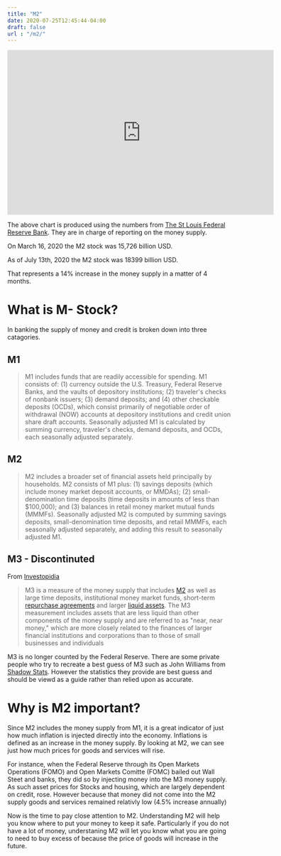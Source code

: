 ```yaml
---
title: "M2"
date: 2020-07-25T12:45:44-04:00
draft: false
url : "/m2/"
---
```





<iframe width="600" height="371" seamless frameborder="0" scrolling="no" src="https://docs.google.com/spreadsheets/d/e/2PACX-1vRtz3BgcSRmlEogQlDKzQJXGFoU37VLs-QGCSo3c00aor8wcoICns8ud7AWtuYwzy0Bynb6_nycSq_-/pubchart?oid=1404348541&amp;format=image"></iframe>

The above chart is produced using the numbers from [The St Louis Federal Reserve Bank](https://fred.stlouisfed.org/series/M2). They are in charge of reporting on the money supply. 

On March 16, 2020 the M2 stock was 15,726 billion USD. 

As of July 13th, 2020 the M2 stock was 18399 billion USD. 

That represents a 14% increase in the money supply in a matter of 4 months.


# What is M- Stock?
In banking the supply of money and credit is broken down into three catagories. 

## M1 

> M1 includes funds that are readily accessible for spending. M1 consists  of: (1) currency outside the U.S. Treasury, Federal Reserve Banks, and  the vaults of depository institutions; (2) traveler's checks of nonbank  issuers; (3) demand deposits; and (4) other checkable deposits (OCDs),  which consist primarily of negotiable order of withdrawal (NOW) accounts at depository institutions and credit union share draft accounts.  Seasonally adjusted M1 is calculated by summing currency, traveler's  checks, demand deposits, and OCDs, each seasonally adjusted separately.

## M2

> M2 includes a broader set of financial assets held principally by  households. M2 consists of M1 plus: (1) savings deposits (which include  money market deposit accounts, or MMDAs); (2) small-denomination time  deposits (time deposits in amounts of less than $100,000); and (3)  balances in retail money market mutual funds (MMMFs). Seasonally  adjusted M2 is computed by summing savings deposits, small-denomination  time deposits, and retail MMMFs, each seasonally adjusted separately,  and adding this result to seasonally adjusted M1.

## M3 - Discontinuted 

From [Investopidia](https://www.investopedia.com/terms/m/m3.asp)

> M3 is a measure of the money supply that includes [M2](https://www.investopedia.com/terms/m/m2.asp) as well as large time deposits, institutional money market funds, short-term [repurchase agreements](https://www.investopedia.com/terms/r/repurchaseagreement.asp) and larger [liquid assets](https://www.investopedia.com/terms/l/liquidasset.asp). The M3 measurement includes assets that are less liquid than other  components of the money supply and are referred to as "near, near  money," which are more closely related to the finances of larger  financial institutions and corporations than to those of small  businesses and individuals

M3 is no longer counted by the Federal Reserve. There are some private people who try to recreate a best guess of M3 such as John Williams from [Shadow Stats](http://www.shadowstats.com/). However the statistics they provide are best guess and should be viewd as a guide rather than relied upon as accurate. 



# Why is M2 important?

Since M2 includes the money supply from M1, it is a great indicator of just how much inflation is injected directly into the economy. Inflations is defined as an increase in the money supply. By looking at M2, we can see just how much prices for goods and services will rise. 

For instance, when the Federal Reserve through its Open Markets Operations (FOMO) and Open Markets Comitte (FOMC) bailed out Wall Steet and banks, they did so by injecting money into the M3 money supply. As such asset prices for Stocks and housing, which are largely dependent on credit, rose. However because that money did not come into the M2 supply goods and services remained relativly low (4.5% increase annually)

Now is the time to pay close attention to M2. Understanding M2 will help you know where to put your money to keep it safe. Particularly if you do not have a lot of money, understaning M2 will let you know what you are going to need to buy excess of because the price of goods will increase in the future. 

